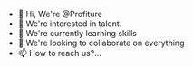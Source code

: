 - 👋 Hi, We're @Profiture
- 👀 We're interested in talent.
- 🌱 We're currently learning skills
- 💞️ We're looking to collaborate on everything
- 📫 How to reach us?...

<!---
Profiture/Profiture is a ✨ special ✨ repository because its `README.md` (this file) appears on your GitHub profile.
You can click the Preview link to take a look at your changes.
--->
